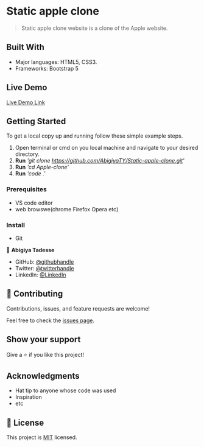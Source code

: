 # Static apple clone 

> Static apple clone website is a clone of the Apple website.

## Built With

- Major languages: HTML5, CSS3.
- Frameworks: Bootstrap 5

## Live Demo 

[Live Demo Link](https://abigiyaty.github.io/Static-apple-clone/)


## Getting Started

To get a local copy up and running follow these simple example steps.
1. Open terminal or cmd on you local machine and navigate to your desired directory.
2. **Run**    *'git clone https://github.com/AbigiyaTY/Static-apple-clone.git'*
3. **Run**   *'cd Apple-clone'*
4. **Run**   *'code .'*


### Prerequisites
* VS code editor
* web browswe(chrome Firefox Opera etc)

### Install
* Git 


👤 **Abigiya Tadesse**

* GitHub: [@githubhandle](https://github.com/AbigiyaTY)
* Twitter: [@twitterhandle](https://twitter.com/AbigiyaTY)
* LinkedIn: [@LinkedIn](https://www.linkedin.com/in/abigiyaty)


## 🤝 Contributing

Contributions, issues, and feature requests are welcome!

Feel free to check the [issues page](../../issues/).

## Show your support

Give a ⭐️ if you like this project!

## Acknowledgments

- Hat tip to anyone whose code was used
- Inspiration
- etc

## 📝 License

This project is [MIT](./MIT.md) licensed.
